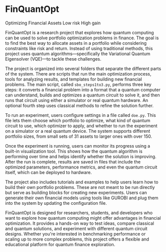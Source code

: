 # FinQuantOpt
Optimizing Financial Assets Low risk High gain

FinQuantOpt is a research project that explores how quantum computing can be used to solve portfolio optimization problems in finance. The goal is to find the best way to allocate assets in a portfolio while considering constraints like risk and return. Instead of using traditional methods, this project uses quantum algorithms—specifically the Variational Quantum Eigensolver (VQE)—to tackle these challenges.

The project is organized into several folders that separate the different parts of the system. There are scripts that run the main optimization process, tools for analyzing results, and templates for building new financial problems. The main script, called `sbo_steps1to3.py`, performs three key steps: it converts a financial problem into a format that a quantum computer can understand, builds and optimizes a quantum circuit to solve it, and then runs that circuit using either a simulator or real quantum hardware. An optional fourth step uses classical methods to refine the solution further.

To run an experiment, users configure settings in a file called `doe.py`. This file lets them choose which portfolio to optimize, what kind of quantum circuit to use, which optimizer to apply, and whether to run the experiment on a simulator or a real quantum device. The system supports different portfolio sizes, from small sets of 31 assets to larger ones with over 150.

Once the experiment is running, users can monitor its progress using a built-in visualization tool. This shows how the quantum algorithm is performing over time and helps identify whether the solution is improving. After the run is complete, results are saved in files that include the optimized parameters, performance metrics, and even the quantum circuit itself, which can be deployed to hardware.

The project also includes tutorials and examples to help users learn how to build their own portfolio problems. These are not meant to be run directly but serve as building blocks for creating new experiments. Users can generate their own financial models using tools like GUROBI and plug them into the system by updating the configuration file.

FinQuantOpt is designed for researchers, students, and developers who want to explore how quantum computing might offer advantages in financial optimization. It provides a hands-on way to test ideas, compare classical and quantum solutions, and experiment with different quantum circuit designs. Whether you're interested in benchmarking performance or scaling up to more complex problems, this project offers a flexible and educational platform for quantum finance exploration.
